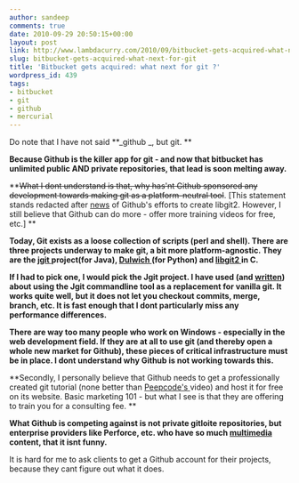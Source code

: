 ```yaml
---
author: sandeep
comments: true
date: 2010-09-29 20:50:15+00:00
layout: post
link: http://www.lambdacurry.com/2010/09/bitbucket-gets-acquired-what-next-for-git/
slug: bitbucket-gets-acquired-what-next-for-git
title: 'Bitbucket gets acquired: what next for git ?'
wordpress_id: 439
tags:
- bitbucket
- git
- github
- mercurial
---
```


Do note that I have not said **_github _, but git. **

**Because Github is the killer app for git - and now that bitbucket has unlimited public AND private repositories, that lead is soon melting away.**

**<del>What I dont understand is that, why has'nt Github sponsored any development towards making git as a platform-neutral tool</del>. [This statement stands redacted after [news](https://github.com/blog/752-libgit2-a-git-linkable-library) of Github's efforts to create libgit2. However, I still believe that Github can do more - offer more training videos for free, etc.] **

**Today, Git exists as a loose collection of scripts (perl and shell). There are three projects underway to make git, a bit more platform-agnostic. They are the [jgit ](http://www.eclipse.org/jgit/)project(for Java), [Dulwich ](https://launchpad.net/dulwich)(for Python) and [libgit2 ](http://repo.or.cz/w/libgit2.git)in C.**

**If I had to pick one, I would pick the Jgit project. I have used (and [written](http://www.lambdacurry.com/2010/09/13/using-git-on-windows-without-any-of-the-cygwinmsysgit-nonsense/)) about using the Jgit commandline tool as a replacement for vanilla git. It works quite well, but it does not let you checkout commits, merge, branch, etc. It is fast enough that I dont particularly miss any performance differences.**

**There are way too many people who work on Windows - especially in the web development field. If they are at all to use git (and thereby open a whole new market for Github), these pieces of critical infrastructure must be in place. I dont understand why Github is not working towards this.**

**Secondly, I personally believe that Github needs to get a professionally created git tutorial (none better than [Peepcode's ](http://peepcode.com/products/git)video) and host it for free on its website. Basic marketing 101 - but what I see is that they are offering to train you for a consulting fee. **

**What Github is competing against is not private gitloite repositories, but enterprise providers like Perforce, etc. who have so much [multimedia](http://www.perforce.com/perforce/media_library/index.html) content, that it isnt funny.**

It is hard for me to ask clients to get a Github account for their projects, because they cant figure out what it does.
